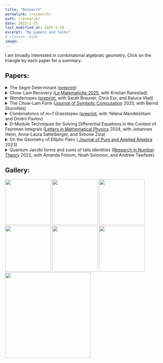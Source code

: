 ```yaml
---
title: "Research"
permalink: /research/
path: /research/
date: 2023-2-25
last_modified_at: 2025-5-30
excerpt: "My papers and talks"
# classes: wide
image:
---
```

I am broadly interested in combinatorial algebraic geometry. Click on the triangle by each paper for a summary.

## Papers: 

<details>
<summary>The Segre Determinant (<a href ="https://arxiv.org/abs/2505.09204">preprint</a>)</summary>
<hr>
The Segre determinant is a polynomial which encodes the condition for points to lie on a bilinear hypersurface in the product of projective spaces. We show that the Segre determinant represents the Chow-Lam form of a generic torus orbit in the Grassmannian, and gives some applications to algebraic vision and to Chow quotients of Grassmannians.
<hr>.
</details>

<details>
<summary>Chow-Lam Recovery (<a href = "https://lematematiche.dmi.unict.it/index.php/lematematiche">Le Matematiche 2025</a>, with Kristian Ranestad)</summary>
<hr>
We explore the extend to which a subvariety of the Grassmannian can be uniquely recovered from its Chow-Lam form. Unlike the classical case of Chow forms for projective varieties, this is not always possible, and we provide several interesting families of counter-examples.
<hr>.
</details>

<!---![](/assets/images/grasstopes.png)--->

<!---<img src="/assets/images/grasstopes.png" width="150">  -->
<details>
<summary>Wondertopes (<a href = "https://arxiv.org/abs/2403.04610">preprint</a>, with Sarah Brauner, Chris Eur, and Raluca Vlad)</summary>
<hr>
We provide a new type of positive geometry called a wondertope (wonderful polytope). It is constructed by pulling back an open region of a hyperplane arrangement to the wonderful compatification of the arrangement, then taking the Euclidean closure.
<hr>
</details>

<details>
<summary>The Chow-Lam Form (<a href = "https://www.sciencedirect.com/science/article/pii/S074771712500032X">Journal of Symbolic Computation</a> 2025, with Bernd Sturmfels)</summary>
<hr>
We introduce the Chow-Lam form for subvarieties of the Grassmannian, generalizing the classical Chow form. This gives us universal formulas for projections between Grassmannians and their branch loci.
<hr>
</details>

<details>
<summary> 
Combinatorics of m=1 Grasstopes (<a href = "https://arxiv.org/abs/2307.09603">preprint</a>, with Yelena Mandelshtam and Dmitrii Pavlov) </summary>

<hr>
Grasstopes are a generalization of amplituhedra. Building on work of Karp and Williams on the m=1 amplituhedron, we show that m=1 Grasstopes consist of regions of a hyperplane arrangement characterized by a sign condition. 
<hr>
</details>


<!---<img src="/assets/images/feynman.png" width="150"> -->

<details>
<summary> 
D-Module Techniques for Solving Differential Equations in the Context of Feynman Integrals (<a href = "https://link.springer.com/article/10.1007/s11005-024-01835-7">Letters in Mathematical Physics</a> 2024, with Johannes Henn, Anna-Laura Sattelberger, and Simone Zoia) </summary>

<hr>
We use D-module methods to construct series solutions to linear differential equations appearing in the context of Feynman integrals. 
<hr>
<!---In particular, we implement an algorithm due to Saito, Sturmfels, and Takayama to compute canonical series solutions of regular holonomic D-ideals, and compare them to asymptotic series derived from the respective Fuchsian systems.--->
</details>


<!---<img src="/assets/images/elliptic.png" width="150"> -->

<details>
<summary>
On the Geometry of Elliptic Pairs (<a href = "https://www.sciencedirect.com/science/article/pii/S0022404923000063"> Journal of Pure and Applied Algebra </a> 2023) </summary>

<hr>
In this paper we classify toric elliptic pairs of Picard number two. These elliptic pairs are used to construct examples of surfaces whose pseudo-effective cone is non-polyhedral for a set of primes of positive density, and, assuming the generalized Riemann hypothesis, polyhedral for a set of primes of positive density.  
<hr>
</details>

<!---<img src="/assets/images/modular.png" width="150"> -->

<details>
<summary>Quantum Jacobi forms and sums of tails identities (<a href = "https://www.researchgate.net/publication/357040393_Quantum_Jacobi_forms_and_sums_of_tails_identities">Research in Number Theory</a> 2022, with Amanda Folsom, Noah Solomon, and Andrew Tawfeek)</summary>
<hr>
We discover new examples of hypergeometric series which are quantum Jacobi forms, i.e. satisfy a modular transformation property up to an analytic error term.
<hr>
</details>

## Gallery:
<a href="https://arxiv.org/abs/2307.09603"><img src="/assets/images/grasstopes.png" width="150"></a>
<a href = "https://arxiv.org/abs/2303.11105"><img src="/assets/images/feynman.png" width="150"></a>
<a href = "https://arxiv.org/abs/2204.02971"><img src="/assets/images/elliptic.png" width="150"></a>
<a href = "https://arxiv.org/abs/2403.04610"><img src="/assets/images/m05.png" width="150"></a>
<a href = "https://arxiv.org/abs/2403.04610"><img src="/assets/images/pyramid.png" width="150"></a>
<a href = "https://arxiv.org/abs/2403.04610"><img src="/assets/images/schlegel.png" width="150"></a>
<a href = "https://arxiv.org/abs/2412.02691"><img src="/assets/images/quadric.png" width="280"></a>

<!--## Talks: 
* D-modules and applications to Feynman Integrals, IAS Amplitudes seminar
* D-modules and applications to Feynman integrals, Technische Universität München (TUM)
* The Geometry of Elliptic Pairs, MPI Nonlinear Algebra Seminar
* Quantum Jacobi forms and sums of tails identities, JMM 2021-->



